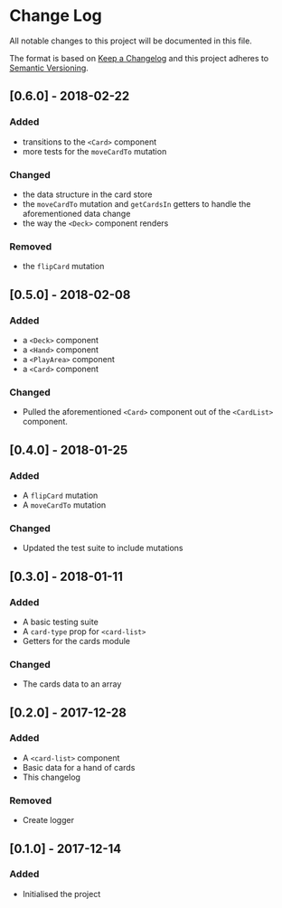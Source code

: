 # Change Log
All notable changes to this project will be documented in this file.

The format is based on [Keep a Changelog](http://keepachangelog.com/)
and this project adheres to [Semantic Versioning](http://semver.org/).

## [0.6.0] - 2018-02-22
### Added
- transitions to the `<Card>` component
- more tests for the `moveCardTo` mutation

### Changed
- the data structure in the card store
- the `moveCardTo` mutation and `getCardsIn` getters to handle the aforementioned data change
- the way the `<Deck>` component renders

### Removed
- the `flipCard` mutation

## [0.5.0] - 2018-02-08
### Added
- a `<Deck>` component
- a `<Hand>` component
- a `<PlayArea>` component
- a `<Card>` component

### Changed
- Pulled the aforementioned `<Card>` component out of the `<CardList>` component.

## [0.4.0] - 2018-01-25
### Added
- A `flipCard` mutation
- A `moveCardTo` mutation

### Changed
- Updated the test suite to include mutations

## [0.3.0] - 2018-01-11
### Added
- A basic testing suite
- A `card-type` prop for `<card-list>`
- Getters for the cards module

### Changed
- The cards data to an array

## [0.2.0] - 2017-12-28
### Added
- A `<card-list>` component
- Basic data for a hand of cards
- This changelog

### Removed
- Create logger

## [0.1.0] - 2017-12-14

### Added
- Initialised the project
